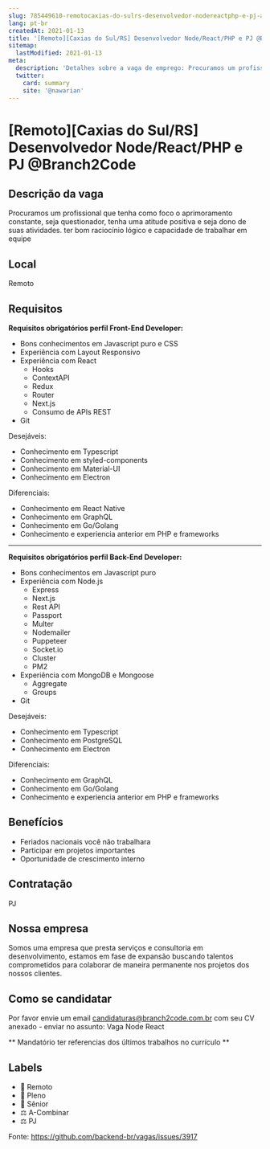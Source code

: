 ```yaml
---
slug: 785449610-remotocaxias-do-sulrs-desenvolvedor-nodereactphp-e-pj-at-branch2code
lang: pt-br
createdAt: 2021-01-13
title: '[Remoto][Caxias do Sul/RS] Desenvolvedor Node/React/PHP e PJ @Branch2Code - Vaga de Emprego'
sitemap:
  lastModified: 2021-01-13
meta:
  description: 'Detalhes sobre a vaga de emprego: Procuramos um profissional que tenha como foco o aprimoramento constante, seja questionador, tenha uma atitude positiva e seja dono de suas atividades. ter bom raciocínio lógico e capacidade de trabalhar em equipe'
  twitter:
    card: summary
    site: '@nawarian'
---
```


# [Remoto][Caxias do Sul/RS] Desenvolvedor Node/React/PHP e PJ @Branch2Code

## Descrição da vaga

Procuramos um profissional que tenha como foco o aprimoramento constante, seja questionador, tenha uma atitude positiva e seja dono de suas atividades. ter bom raciocínio lógico e capacidade de trabalhar em equipe

## Local

Remoto

## Requisitos

**Requisitos obrigatórios perfil  Front-End Developer:**

- Bons conhecimentos em Javascript puro e CSS
- Experiência com Layout Responsivo
- Experiência com React
    - Hooks
    - ContextAPI
    - Redux
    - Router
    - Next.js
    - Consumo de APIs REST
- Git

Desejáveis:
- Conhecimento em Typescript
- Conhecimento em styled-components
- Conhecimento em Material-UI
- Conhecimento em Electron

Diferenciais:
- Conhecimento em React Native
- Conhecimento em GraphQL
- Conhecimento em Go/Golang
- Conhecimento e experiencia anterior em PHP e frameworks

------------------------------------------------------------------------------------------------------

**Requisitos obrigatórios perfil Back-End Developer:**

- Bons conhecimentos em Javascript puro
- Experiência com Node.js
   - Express
   - Next.js
   - Rest API
   - Passport
   - Multer
   - Nodemailer
   - Puppeteer
   - Socket.io
   - Cluster
   - PM2
- Experiência com MongoDB e Mongoose
   - Aggregate
   - Groups
- Git

Desejáveis:
- Conhecimento em Typescript
- Conhecimento em PostgreSQL
- Conhecimento em Electron

Diferenciais:
- Conhecimento em GraphQL
- Conhecimento em Go/Golang
- Conhecimento e experiencia anterior em PHP e frameworks

## Benefícios
- Feriados nacionais você não trabalhara
- Participar em projetos importantes 
- Oportunidade de crescimento interno

## Contratação

PJ 

## Nossa empresa

Somos uma empresa que presta serviços e consultoria em desenvolvimento, estamos em fase de expansão buscando talentos comprometidos para colaborar de maneira permanente nos projetos dos nossos clientes.

## Como se candidatar

Por favor envie um email candidaturas@branch2code.com.br com seu CV anexado - enviar no assunto: Vaga Node React

** Mandatório ter referencias dos últimos trabalhos no currículo **

## Labels

- 🏢 Remoto
- 👨 Pleno
- 👴 Sênior
- ⚖️ A-Combinar
- ⚖️ PJ

Fonte: https://github.com/backend-br/vagas/issues/3917